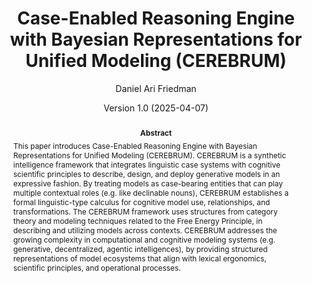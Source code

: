 ---
title: "Case-Enabled Reasoning Engine with Bayesian Representations for Unified Modeling (CEREBRUM)"
author: "Daniel Ari Friedman"
date: "Version 1.0 (2025-04-07)"
institute: "Active Inference Institute"
email: "daniel@activeinference.institute"
orcid: "0000-0001-6232-9096"
license: "CC BY-NC-ND 4.0"
doi: "10.5281/zenodo.15170907"
abstract-title: "Abstract"
abstract: "This paper introduces Case-Enabled Reasoning Engine with Bayesian Representations for Unified Modeling (CEREBRUM). CEREBRUM is a synthetic intelligence framework that integrates linguistic case systems with cognitive scientific principles to describe, design, and deploy generative models in an expressive fashion. By treating models as case-bearing entities that can play multiple contextual roles (e.g. like declinable nouns), CEREBRUM establishes a formal linguistic-type calculus for cognitive model use, relationships, and transformations. The CEREBRUM framework uses structures from category theory and modeling techniques related to the Free Energy Principle, in describing and utilizing models across contexts. CEREBRUM addresses the growing complexity in computational and cognitive modeling systems (e.g. generative, decentralized, agentic intelligences), by providing structured representations of model ecosystems that align with lexical ergonomics, scientific principles, and operational processes."
--- 